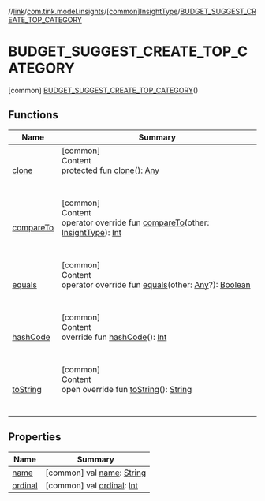 //[link](../../../index.md)/[com.tink.model.insights](../../index.md)/[[common]InsightType](../index.md)/[BUDGET_SUGGEST_CREATE_TOP_CATEGORY](index.md)



# BUDGET_SUGGEST_CREATE_TOP_CATEGORY  
 [common] [BUDGET_SUGGEST_CREATE_TOP_CATEGORY](index.md)()  
   


## Functions  
  
|  Name|  Summary| 
|---|---|
| <a name="kotlin/Enum/clone/#/PointingToDeclaration/"></a>[clone](../../../com.tink.model.transfer/[common]-signable-operation/-type/-u-n-k-n-o-w-n/index.md#%5Bkotlin%2FEnum%2Fclone%2F%23%2FPointingToDeclaration%2F%5D%2FFunctions%2F1135467963)| <a name="kotlin/Enum/clone/#/PointingToDeclaration/"></a>[common]  <br>Content  <br>protected fun [clone](../../../com.tink.model.transfer/[common]-signable-operation/-type/-u-n-k-n-o-w-n/index.md#%5Bkotlin%2FEnum%2Fclone%2F%23%2FPointingToDeclaration%2F%5D%2FFunctions%2F1135467963)(): [Any](https://kotlinlang.org/api/latest/jvm/stdlib/kotlin/-any/index.html)  <br><br><br>
| <a name="kotlin/Enum/compareTo/#com.tink.model.insights.InsightType/PointingToDeclaration/"></a>[compareTo](../-m-o-n-t-h-l-y_-s-u-m-m-a-r-y_-e-x-p-e-n-s-e-s_-b-y_-c-a-t-e-g-o-r-y/index.md#%5Bkotlin%2FEnum%2FcompareTo%2F%23com.tink.model.insights.InsightType%2FPointingToDeclaration%2F%5D%2FFunctions%2F1135467963)| <a name="kotlin/Enum/compareTo/#com.tink.model.insights.InsightType/PointingToDeclaration/"></a>[common]  <br>Content  <br>operator override fun [compareTo](../-m-o-n-t-h-l-y_-s-u-m-m-a-r-y_-e-x-p-e-n-s-e-s_-b-y_-c-a-t-e-g-o-r-y/index.md#%5Bkotlin%2FEnum%2FcompareTo%2F%23com.tink.model.insights.InsightType%2FPointingToDeclaration%2F%5D%2FFunctions%2F1135467963)(other: [InsightType](../index.md)): [Int](https://kotlinlang.org/api/latest/jvm/stdlib/kotlin/-int/index.html)  <br><br><br>
| <a name="kotlin/Enum/equals/#kotlin.Any?/PointingToDeclaration/"></a>[equals](../../../com.tink.model.transfer/[common]-signable-operation/-type/-u-n-k-n-o-w-n/index.md#%5Bkotlin%2FEnum%2Fequals%2F%23kotlin.Any%3F%2FPointingToDeclaration%2F%5D%2FFunctions%2F1135467963)| <a name="kotlin/Enum/equals/#kotlin.Any?/PointingToDeclaration/"></a>[common]  <br>Content  <br>operator override fun [equals](../../../com.tink.model.transfer/[common]-signable-operation/-type/-u-n-k-n-o-w-n/index.md#%5Bkotlin%2FEnum%2Fequals%2F%23kotlin.Any%3F%2FPointingToDeclaration%2F%5D%2FFunctions%2F1135467963)(other: [Any](https://kotlinlang.org/api/latest/jvm/stdlib/kotlin/-any/index.html)?): [Boolean](https://kotlinlang.org/api/latest/jvm/stdlib/kotlin/-boolean/index.html)  <br><br><br>
| <a name="kotlin/Enum/hashCode/#/PointingToDeclaration/"></a>[hashCode](../../../com.tink.model.transfer/[common]-signable-operation/-type/-u-n-k-n-o-w-n/index.md#%5Bkotlin%2FEnum%2FhashCode%2F%23%2FPointingToDeclaration%2F%5D%2FFunctions%2F1135467963)| <a name="kotlin/Enum/hashCode/#/PointingToDeclaration/"></a>[common]  <br>Content  <br>override fun [hashCode](../../../com.tink.model.transfer/[common]-signable-operation/-type/-u-n-k-n-o-w-n/index.md#%5Bkotlin%2FEnum%2FhashCode%2F%23%2FPointingToDeclaration%2F%5D%2FFunctions%2F1135467963)(): [Int](https://kotlinlang.org/api/latest/jvm/stdlib/kotlin/-int/index.html)  <br><br><br>
| <a name="kotlin/Enum/toString/#/PointingToDeclaration/"></a>[toString](../../../com.tink.model.transfer/[common]-signable-operation/-type/-u-n-k-n-o-w-n/index.md#%5Bkotlin%2FEnum%2FtoString%2F%23%2FPointingToDeclaration%2F%5D%2FFunctions%2F1135467963)| <a name="kotlin/Enum/toString/#/PointingToDeclaration/"></a>[common]  <br>Content  <br>open override fun [toString](../../../com.tink.model.transfer/[common]-signable-operation/-type/-u-n-k-n-o-w-n/index.md#%5Bkotlin%2FEnum%2FtoString%2F%23%2FPointingToDeclaration%2F%5D%2FFunctions%2F1135467963)(): [String](https://kotlinlang.org/api/latest/jvm/stdlib/kotlin/-string/index.html)  <br><br><br>


## Properties  
  
|  Name|  Summary| 
|---|---|
| <a name="com.tink.model.insights/InsightType.BUDGET_SUGGEST_CREATE_TOP_CATEGORY/name/#/PointingToDeclaration/"></a>[name](name.md)| <a name="com.tink.model.insights/InsightType.BUDGET_SUGGEST_CREATE_TOP_CATEGORY/name/#/PointingToDeclaration/"></a> [common] val [name](name.md): [String](https://kotlinlang.org/api/latest/jvm/stdlib/kotlin/-string/index.html)   <br>
| <a name="com.tink.model.insights/InsightType.BUDGET_SUGGEST_CREATE_TOP_CATEGORY/ordinal/#/PointingToDeclaration/"></a>[ordinal](ordinal.md)| <a name="com.tink.model.insights/InsightType.BUDGET_SUGGEST_CREATE_TOP_CATEGORY/ordinal/#/PointingToDeclaration/"></a> [common] val [ordinal](ordinal.md): [Int](https://kotlinlang.org/api/latest/jvm/stdlib/kotlin/-int/index.html)   <br>

